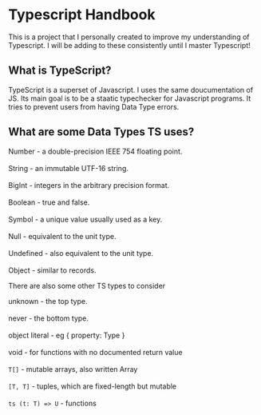 # Typescript Handbook #

This is a project that I personally created to improve my understanding of Typescript.
I will be adding to these consistently until I master Typescript!

## What is TypeScript? ##
TypeScript is a superset of Javascript. I uses the same doucumentation of JS.
Its main goal is to be a staatic typechecker for Javascript programs. It tries to prevent users from having Data Type errors.

## What are some Data Types TS uses? ##

Number -	a double-precision IEEE 754 floating point.\
\
String -	an immutable UTF-16 string.\
\
BigInt -	integers in the arbitrary precision format.\
\
Boolean -	true and false.\
\
Symbol -	a unique value usually used as a key.\
\
Null -	equivalent to the unit type.\
\
Undefined -	 also equivalent to the unit type.\
\
Object -	similar to records.

There are also some other TS types to consider

unknown -	the top type.\
\
never - 	the bottom type.\
\
object literal -	eg { property: Type }\
\
void - 	for functions with no documented return value\
\
```T[]``` - 	mutable arrays, also written Array<T>\
\
```[T, T]``` -	tuples, which are fixed-length but mutable\
\
```ts (t: T) => U``` -   functions
